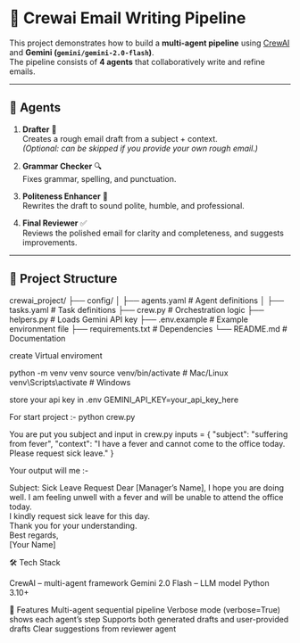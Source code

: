 # 📧 Crewai Email Writing Pipeline

This project demonstrates how to build a **multi-agent pipeline** using [CrewAI](https://github.com/joaomdmoura/crewAI) and **Gemini (`gemini/gemini-2.0-flash`)**.  
The pipeline consists of **4 agents** that collaboratively write and refine emails.

---

## 🚀 Agents

1. **Drafter** 📝  
   Creates a rough email draft from a subject + context.  
   *(Optional: can be skipped if you provide your own rough email.)*

2. **Grammar Checker** 🔍  
   Fixes grammar, spelling, and punctuation.

3. **Politeness Enhancer** 🙏  
   Rewrites the draft to sound polite, humble, and professional.

4. **Final Reviewer** ✅  
   Reviews the polished email for clarity and completeness, and suggests improvements.

---

## 📂 Project Structure

crewai_project/
├── config/
│ ├── agents.yaml # Agent definitions
│ ├── tasks.yaml # Task definitions
├── crew.py # Orchestration logic
├── helpers.py # Loads Gemini API key
├── .env.example # Example environment file
├── requirements.txt # Dependencies
└── README.md # Documentation

create Virtual enviroment

python -m venv venv
source venv/bin/activate   # Mac/Linux
venv\Scripts\activate      # Windows


store your api key in .env 
GEMINI_API_KEY=your_api_key_here


For start project :- python crew.py

You are put you subject and input in crew.py 
inputs = {
    "subject": "suffering from fever",
    "context": "I have a fever and cannot come to the office today. Please request sick leave."
}


Your output will me :- 

Subject: Sick Leave Request
Dear [Manager’s Name],
I hope you are doing well. I am feeling unwell with a fever and will be unable to attend the office today.  
I kindly request sick leave for this day.  
Thank you for your understanding.  
Best regards,  
[Your Name]


🛠 Tech Stack

CrewAI
 – multi-agent framework
Gemini 2.0 Flash
 – LLM model
Python 3.10+


🌟 Features
Multi-agent sequential pipeline
Verbose mode (verbose=True) shows each agent’s step
Supports both generated drafts and user-provided drafts
Clear suggestions from reviewer agent

